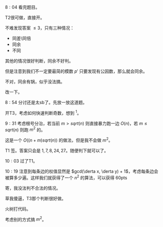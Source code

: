 $8 : 04$ 看完题目。

T2很可做，直接开。

不难发现答案 $\le 3$，只有三种情况：

- 同差\同倍
- 同余
- 不同

其他的情况很好判断，同余不好判。

但是注意到我们不一定要最简的模数 $p'$ 只要发现有公因数，那么就会同余。

不对，同余有锅，似乎没法搞。

改一下。

$8 : 54$ 分讨还是太sb了。先放一放这道题。

开T3，考虑如何快速判断奇数，想到 $^ 1$。

$9 : 31$ 考虑根号分治，若当前 $m > sqrt(n)$ 则直接暴力跑一边 $O (n)$，若 $m \le sqrt(n)$ 则跑 $m ^ 2$ 的。

这是一个 $O((n + m) sqrt (n))$ 的做法，但是我不会做 $m ^ 2$。

T1 签。答案只会是 $1, 7, 8, 24, 27$。随便判下就可以了。

$10 : 03$ 过了T1。

$10 : 19$ 注意到每条边的权值显然是 $gcd(\derta x, \derta y) + 1$，考虑每条边会被算多少遍。这样我们就获得了一个 $n ^ 2$ 的算法，可以获得 60pts

寄，我没法判不合法的情况。

草我傻逼，T3那个判断很好做。

火树打代码。

考虑别的方式搞 $m ^ 2$。
